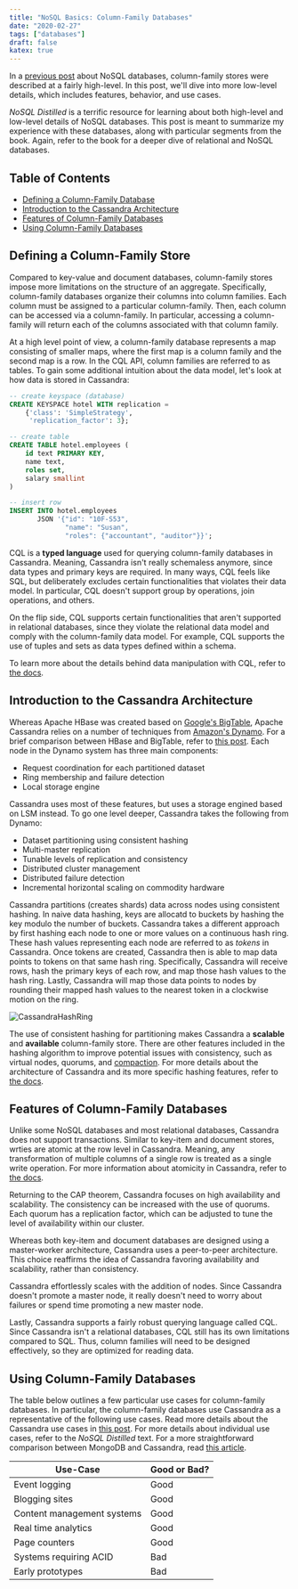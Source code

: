 ```yaml
---
title: "NoSQL Basics: Column-Family Databases"
date: "2020-02-27"
tags: ["databases"]
draft: false
katex: true
---
```


In a [previous post](/blog/nosql/) about NoSQL databases, column-family stores were described at a fairly high-level. In this post, we'll dive into more low-level details, which includes features, behavior, and use cases.

*NoSQL Distilled* is a terrific resource for learning about both high-level and low-level details of NoSQL databases. This post is meant to summarize my experience with these databases, along with particular segments from the book. Again, refer to the book for a deeper dive of relational and NoSQL databases.

## Table of Contents
- [Defining a Column-Family Database](#defining-a-column-family-store)
- [Introduction to the Cassandra Architecture](#introduction-to-the-cassandra-architecture)
- [Features of Column-Family Databases](#features-of-column-family-databases)
- [Using Column-Family Databases](#using-column-family-databases)

## Defining a Column-Family Store
Compared to key-value and document databases, column-family stores impose more limitations on the structure of an aggregate. Specifically, column-family databases organize their columns into column families. Each column must be assigned to a particular column-family. Then, each column can be accessed via a column-family. In particular, accessing a column-family will return each of the columns associated with that column family.

At a high level point of view, a column-family database represents a map consisting of smaller maps, where the first map is a column family and the second map is a row. In the CQL API, column families are referred to as tables. To gain some additional intuition about the data model, let's look at how data is stored in Cassandra:

```sql
-- create keyspace (database)
CREATE KEYSPACE hotel WITH replication =
    {'class': 'SimpleStrategy',
     'replication_factor': 3};

-- create table
CREATE TABLE hotel.employees (
    id text PRIMARY KEY,
    name text,
    roles set,
    salary smallint
)

-- insert row
INSERT INTO hotel.employees
       JSON '{"id": "10F-S53",
              "name": "Susan",
              "roles": {"accountant", "auditor"}}';
```

CQL is a **typed language** used for querying column-family databases in Cassandra. Meaning, Cassandra isn't really schemaless anymore, since data types and primary keys are required. In many ways, CQL feels like SQL, but deliberately excludes certain functionalities that violates their data model. In particular, CQL doesn't support group by operations, join operations, and others.

On the flip side, CQL supports certain functionalities that aren't supported in relational databases, since they violate the relational data model and comply with the column-family data model. For example, CQL supports the use of tuples and sets as data types defined within a schema.

To learn more about the details behind data manipulation with CQL, refer to [the docs](https://cassandra.apache.org/doc/latest/cql/dml.html).

## Introduction to the Cassandra Architecture
Whereas Apache HBase was created based on [Google's BigTable](https://static.googleusercontent.com/media/research.google.com/en//archive/bigtable-osdi06.pdf), Apache Cassandra relies on a number of techniques from [Amazon's Dynamo](https://www.allthingsdistributed.com/files/amazon-dynamo-sosp2007.pdf). For a brief comparison between HBase and BigTable, refer to [this post](https://stackoverflow.com/a/24860743/12777044). Each node in the Dynamo system has three main components:
- Request coordination for each partitioned dataset
- Ring membership and failure detection
- Local storage engine

Cassandra uses most of these features, but uses a storage engined based on LSM instead. To go one level deeper, Cassandra takes the following from Dynamo:
- Dataset partitioning using consistent hashing
- Multi-master replication
- Tunable levels of replication and consistency
- Distributed cluster management
- Distributed failure detection
- Incremental horizontal scaling on commodity hardware

Cassandra partitions (creates shards) data across nodes using consistent hashing. In naive data hashing, keys are allocatd to buckets by hashing the key modulo the number of buckets. Cassandra takes a different approach by first hashing each node to one or more values on a continuous hash ring. These hash values representing each node are referred to as *tokens* in Cassandra. Once tokens are created, Cassandra then is able to map data points to tokens on that same hash ring. Specifically, Cassandra will receive rows, hash the primary keys of each row, and map those hash values to the hash ring. Lastly, Cassandra will map those data points to nodes by rounding their mapped hash values to the nearest token in a clockwise motion on the ring.

![CassandraHashRing](../img/cassandrahash.svg)

The use of consistent hashing for partitioning makes Cassandra a **scalable** and **available** column-family store. There are other features included in the hashing algorithm to improve potential issues with consistency, such as virtual nodes, quorums, and [compaction](https://cassandra.apache.org/doc/latest/operating/compaction/index.html). For more details about the architecture of Cassandra and its more specific hashing features, refer to [the docs](https://cassandra.apache.org/doc/latest/architecture/dynamo.html).

## Features of Column-Family Databases
Unlike some NoSQL databases and most relational databases, Cassandra does not support transactions. Similar to key-item and document stores, wrties are atomic at the row level in Cassandra. Meaning, any transformation of multiple columns of a single row is treated as a single write operation. For more information about atomicity in Cassandra, refer to [the docs](https://docs.datastax.com/en/cassandra-oss/2.1/cassandra/dml/dml_atomicity_c.html).

Returning to the CAP theorem, Cassandra focuses on high availability and scalability. The consistency can be increased with the use of quorums. Each quorum has a replication factor, which can be adjusted to tune the level of availability within our cluster.

Whereas both key-item and document databases are designed using a master-worker architecture, Cassandra uses a peer-to-peer architecture. This choice reaffirms the idea of Cassandra favoring availability and scalability, rather than consistency.

Cassandra effortlessly scales with the addition of nodes. Since Cassandra doesn't promote a master node, it really doesn't need to worry about failures or spend time promoting a new master node.

Lastly, Cassandra supports a fairly robust querying language called CQL. Since Cassandra isn't a relational databases, CQL still has its own limitations compared to SQL. Thus, column families will need to be designed effectively, so they are optimized for reading data.

## Using Column-Family Databases
The table below outlines a few particular use cases for column-family databases. In particular, the column-family databases use Cassandra as a representative of the following use cases. Read more details about the Cassandra use cases in [this post](https://stackoverflow.com/a/30964048/12777044). For more details about individual use cases, refer to the *NoSQL Distilled* text. For a more straightforward comparison between MongoDB and Cassandra, read [this article](https://phoenixnap.com/kb/cassandra-vs-mongodb).

| Use-Case                   | Good or Bad? |
| -------------------------- | ------------ |
| Event logging              | Good         |
| Blogging sites             | Good         |
| Content management systems | Good         |
| Real time analytics        | Good         |
| Page counters              | Good         |
| Systems requiring ACID     | Bad          |
| Early prototypes           | Bad          |

